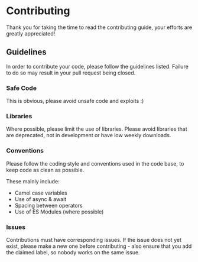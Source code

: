 # Contributing

Thank you for taking the time to read the contributing guide, your efforts are greatly appreciated!

## Guidelines

In order to contribute your code, please follow the guidelines listed. Failure to do so may result in your pull request being closed.

### Safe Code

This is obvious, please avoid unsafe code and exploits :)

### Libraries

Where possible, please limit the use of libraries. Please avoid libraries that are deprecated, not in development or have low weekly downloads.

### Conventions

Please follow the coding style and conventions used in the code base, to keep code as clean as possible.

These mainly include:

-   Camel case variables
-   Use of async & await
-   Spacing between operators
-   Use of ES Modules (where possible)

### Issues

Contributions must have corresponding issues. If the issue does not yet exist, please make a new one before contributing - also ensure that you add the claimed label, so nobody works on the same issue.
